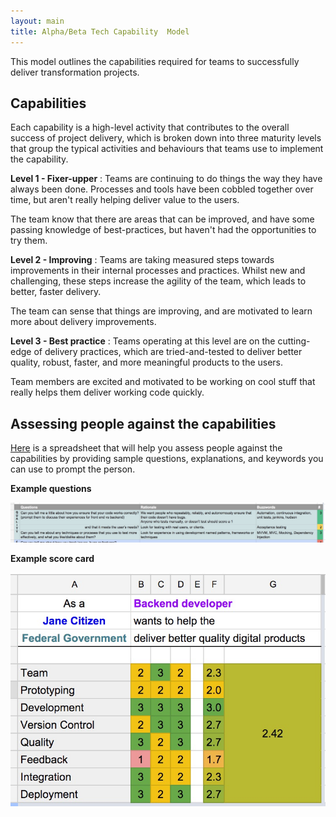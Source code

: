 ```yaml
---
layout: main
title: Alpha/Beta Tech Capability  Model
---
```




This model outlines the capabilities required for teams to successfully deliver transformation projects.

## Capabilities

Each capability is a high-level activity that contributes to the overall success of project delivery, which is broken down into three maturity levels that group the typical activities and behaviours that teams use to implement the capability.

**Level 1 - Fixer-upper** : Teams are continuing to do things the way they have always been done. Processes and tools have been cobbled together over time, but aren't really helping deliver value to the users.

The team know that there are areas that can be improved, and have some passing knowledge of best-practices, but haven't had the opportunities to try them.


**Level 2 - Improving** : Teams are taking measured steps towards improvements in their internal processes and practices. Whilst new and challenging, these steps increase the agility of the team, which leads to better, faster delivery.

The team can sense that things are improving, and are motivated to learn more about delivery improvements.


**Level 3 - Best practice** : Teams operating at this level are on the cutting-edge of delivery practices, which are tried-and-tested to deliver better quality, robust, faster, and more meaningful products to the users.

Team members are excited and motivated to be working on cool stuff that really helps them deliver working code quickly.


## Assessing people against the capabilities
[Here](https://docs.google.com/spreadsheets/d/1TTYaTRfbTqeLqGc4BiIrodcxnI205DJx4CnziXJMJgU/edit#gid=667432916) is a spreadsheet that will help you assess people against the capabilities by providing sample questions, explanations, and keywords you can use to prompt the person.

**Example questions**

![Example questions ](https://raw.githubusercontent.com/colugo/cautious-turtle/gh-pages/images/example_questions.jpg)

**Example score card**

![Example scorecard ](https://raw.githubusercontent.com/colugo/cautious-turtle/gh-pages/images/example_scorecard.jpg)
